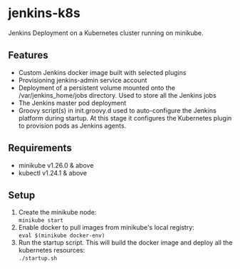 # jenkins-k8s
Jenkins Deployment on a Kubernetes cluster running on minikube.

## Features
- Custom Jenkins docker image built with selected plugins
- Provisioning jenkins-admin service account
- Deployment of a persistent volume mounted onto the /var/jenkins_home/jobs directory. Used to store all the Jenkins jobs
- The Jenkins master pod deployment
- Groovy script(s) in init.groovy.d used to auto-configure the Jenkins platform during startup. At this stage it configures the Kubernetes plugin to provision pods as Jenkins agents. 

## Requirements

- minikube v1.26.0 & above
- kubectl v1.24.1 & above

## Setup

1. Create the minikube node: <br>
    `minikube start`
2. Enable docker to pull images from minikube's local registry: <br>
    `eval $(minikube docker-env)`
3. Run the startup script. This will build the docker image and deploy all the kubernetes resources: <br>
    `./startup.sh`
